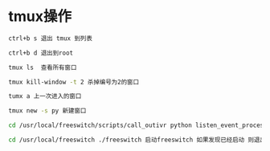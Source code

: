 # tmux操作

```bash
ctrl+b s 退出 tmux 到列表
```

```bash
ctrl+b d 退出到root
```

```bash
tmux ls  查看所有窗口
```

```bash
tmux kill-window -t 2 杀掉编号为2的窗口
```

```bash
tumx a 上一次进入的窗口
```

```bash
tmux new -s py 新建窗口
```

```bash
cd /usr/local/freeswitch/scripts/call_outivr python listen_event_process.py 启动esl监听程序
```

```bash
cd /usr/local/freeswitch ./freeswitch 启动freeswitch 如果发现已经启动 则退出到root界面杀掉进程pid
```
